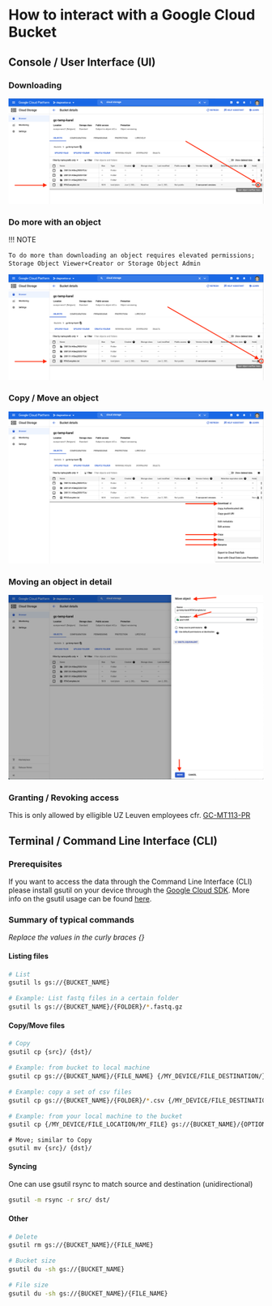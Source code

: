 # How to interact with a Google Cloud Bucket

## Console / User Interface (UI)

### Downloading

![download](/docs/assets/imgs/bucket_interaction_imgs/download.png)

### Do more with an object

!!! NOTE
    
    To do more than downloading an object requires elevated permissions; Storage Object Viewer+Creator or Storage Object Admin

![do_more](/docs/assets/imgs/bucket_interaction_imgs/do_more.png)

### Copy / Move an object

![copy_move](/docs/assets/imgs/bucket_interaction_imgs/copy_move.png)

### Moving an object in detail

![move_detail](/docs/assets/imgs/bucket_interaction_imgs/move_detail.png)

### Granting / Revoking access

This is only allowed by elligible UZ Leuven employees cfr. [GC-MT113-PR](https://wiki.uz.kuleuven.ac.be/x/9wx9Fg)

## Terminal / Command Line Interface (CLI)

### Prerequisites

If you want to access the data through the Command Line Interface (CLI) please install gsutil on your device through the [Google Cloud SDK](https://cloud.google.com/sdk/docs/#mac). More info on the gsutil usage can be found [here](https://cloud.google.com/storage/docs/gsutil).

### Summary of typical commands

_Replace the values in the curly braces {}_

#### Listing files

```sh
# List
gsutil ls gs://{BUCKET_NAME}
```

```sh
# Example: List fastq files in a certain folder
gsutil ls gs://{BUCKET_NAME}/{FOLDER}/*.fastq.gz
```

#### Copy/Move files

```sh
# Copy
gsutil cp {src}/ {dst}/
```

```sh
# Example: from bucket to local machine
gsutil cp gs://{BUCKET_NAME}/{FILE_NAME} {/MY_DEVICE/FILE_DESTINATION/}
```

```sh
# Example: copy a set of csv files
gsutil cp gs://{BUCKET_NAME}/{FOLDER}/*.csv {/MY_DEVICE/FILE_DESTINATION/}
```

```sh
# Example: from your local machine to the bucket
gsutil cp {/MY_DEVICE/FILE_LOCATION/MY_FILE} gs://{BUCKET_NAME}/{OPTIONAL_BUCKET_FOLDER}
```

```
# Move; similar to Copy
gsutil mv {src}/ {dst}/
```

#### Syncing

One can use gsutil rsync to match source and destination (unidirectional)

```sh
gsutil -m rsync -r src/ dst/
```

#### Other

```sh
# Delete
gsutil rm gs://{BUCKET_NAME}/{FILE_NAME}
```

```sh
# Bucket size
gsutil du -sh gs://{BUCKET_NAME}
```

```sh
# File size
gsutil du -sh gs://{BUCKET_NAME}/{FILE_NAME}
```
